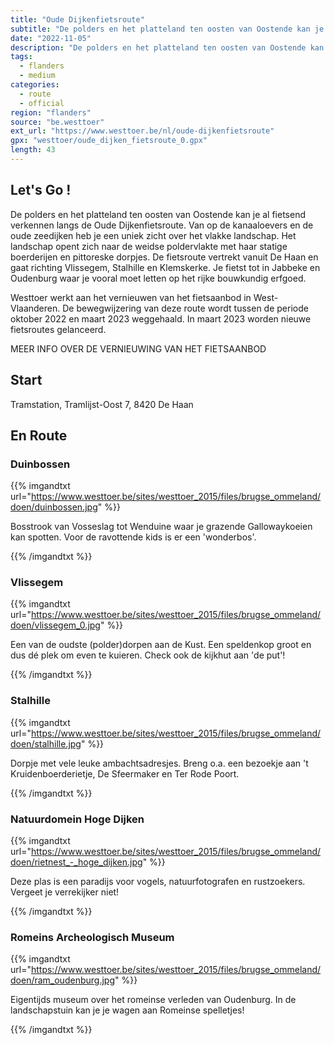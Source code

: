 ```yaml
---
title: "Oude Dijkenfietsroute"
subtitle: "De polders en het platteland ten oosten van Oostende kan je al fietsend verkennen langs de Oude Dijkenfietsroute"
date: "2022-11-05"
description: "De polders en het platteland ten oosten van Oostende kan je al fietsend verkennen langs de Oude Dijkenfietsroute" 
tags:
  - flanders
  - medium
categories: 
  - route
  - official
region: "flanders"
source: "be.westtoer"
ext_url: "https://www.westtoer.be/nl/oude-dijkenfietsroute"
gpx: "westtoer/oude_dijken_fietsroute_0.gpx"
length: 43
---
```


## Let's Go !

De polders en het platteland ten oosten van Oostende kan je al fietsend verkennen langs de Oude Dijkenfietsroute. Van op de kanaaloevers en de oude zeedijken heb je een uniek zicht over het vlakke landschap. Het landschap opent zich naar de weidse poldervlakte met haar statige boerderijen en pittoreske dorpjes. De fietsroute vertrekt vanuit De Haan en gaat richting Vlissegem, Stalhille en Klemskerke. Je fietst tot in Jabbeke en Oudenburg waar je vooral moet letten op het rijke bouwkundig erfgoed.

Westtoer werkt aan het vernieuwen van het fietsaanbod in West-Vlaanderen. De bewegwijzering van deze route wordt tussen de periode oktober 2022 en maart 2023 weggehaald. In maart 2023 worden nieuwe fietsroutes gelanceerd.

MEER INFO OVER DE VERNIEUWING VAN HET FIETSAANBOD

## Start 

Tramstation, Tramlijst-Oost 7, 8420 De Haan 

## En Route

### Duinbossen

{{% imgandtxt url="https://www.westtoer.be/sites/westtoer_2015/files/brugse_ommeland/doen/duinbossen.jpg" %}}

Bosstrook van Vosseslag tot Wenduine waar je grazende Gallowaykoeien kan spotten. Voor de ravottende kids is er een 'wonderbos'.

{{% /imgandtxt %}}

### Vlissegem

{{% imgandtxt url="https://www.westtoer.be/sites/westtoer_2015/files/brugse_ommeland/doen/vlissegem_0.jpg" %}}

Een van de oudste (polder)dorpen aan de Kust. Een speldenkop groot en dus dé plek om even te kuieren. Check ook de kijkhut aan 'de put'!

{{% /imgandtxt %}}

### Stalhille

{{% imgandtxt url="https://www.westtoer.be/sites/westtoer_2015/files/brugse_ommeland/doen/stalhille.jpg" %}}

Dorpje met vele leuke ambachtsadresjes. Breng o.a. een bezoekje aan 't Kruidenboerderietje, De Sfeermaker en Ter Rode Poort.

{{% /imgandtxt %}}

### Natuurdomein Hoge Dijken

{{% imgandtxt url="https://www.westtoer.be/sites/westtoer_2015/files/brugse_ommeland/doen/rietnest_-_hoge_dijken.jpg" %}}

Deze plas is een paradijs voor vogels, natuurfotografen en rustzoekers. Vergeet je verrekijker niet!

{{% /imgandtxt %}}

### Romeins Archeologisch Museum

{{% imgandtxt url="https://www.westtoer.be/sites/westtoer_2015/files/brugse_ommeland/doen/ram_oudenburg.jpg" %}}

Eigentijds museum over het romeinse verleden van Oudenburg. In de landschapstuin kan je je wagen aan Romeinse spelletjes!

{{% /imgandtxt %}}
